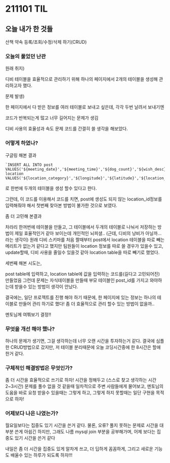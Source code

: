 # 211101 TIL

## 오늘 내가 한 것들
산책 약속 등록/조회/수정/삭제 하기(CRUD)


### 오늘의 풀었던 난관
원래 취지)

디비 테이블을 효율적으로 관리하기 위해 하나의 페이지에서 2개의 테이블을 생성해 관리하고자 했다.

문제 발생)

한 페이지에서 다 받은 정보를 여러 테이블로 보내고 싶은데, 각각 두번 날려서 보내기엔 

코드가 반복되는게 많고 너무 길어지는 문제가 생김

디비 사용의 효율성과 속도 문제 코드를 간결히 쓸 생각을 해보았다.


### 어떻게 하였나?
구글링 해본 결과
```
`INSERT ALL INTO post VALUES('${meeting_date}','${meeting_time}','${dog_count}','${wish_desc}','${completed}') location VALUES('${location_category}','${longitude}','${latitude}','${location_address}')`;
```
로 한번에 두개의 테이블을 생성 할수 있다고 한다. 

그런데, 이 코드를 이용해서 코드를 치면, post에 생성도 되지 않는 location_id정보를 입력해줘야 해서 첫번째 찾아본 방법이 불가한 것으로 보였다.

좀 더 고민해 본결과 

차라리 한꺼번에 테이블을 만들고, 그 테이블에서 두개의 테이블로 나눠서 저장하는 방법이 제일 효율적인거 같아 보이는데 개인적인 뇌피셜.. (근데, 디비의 낭비가 아닐까...라는 생각이)
원래 디비 스키마를 처음 짤때부터 post에서 location 테이블을 따로 빼는 메리트가 없는거 같다고 했지만 팀원들이 location 정보를 따로 쓸 경우가 있을수 있고, update할때, 디비 사용을 줄일수 있을것 같아 location table을 따로 빼기로 했었다.

세번째 해본 시도는, 

post table에 입력하고, location table에 값을 입력하는 코드를(길다고 고민되어진) 만들었음  그런데 문제는 자식테이블을 만들때 부모 테이블인 post_id를 가지고 와야하는데 받을수 있는 방법이 생각이 안났다.


결국에는, 일단 프로젝트를 진행 해야 하기 때문에, 한 페이지에 있는 정보는 하나의 테이블로 만들어 관리 하기로 했다! 좀 더 효율적으로 관리 할수 있는 방법이 없을까..

멘토님께 여쭤보기 결정!!

### 무엇을 개선 해야 했나?
하나의 문제가 생기면, 그걸 생각하는데 너무 오랜 시간을 투자하는거 같다.
결국에 심플한 CRUD방법으로 갔지만,
저 테이블 분리때문에 오늘 코딩시간중에 한 8시간은 할애 한거 같다.

### 구체적인 해결방법은 무엇인가?
좀 더 시간을 효율적으로 쓰기로 하자!
시간을 정해두고 (스스로 찾고 생각하는 시간 2~3시간) 문제를 풀수 없을 것 같을때 
일차적으로 주변 사람들에게 물어보고,
멘토님의 도움을 바로 요청 받을수 있을때는 그렇게 하고,
그렇게 하지 못할때는 
일단 구현을 목적으로 하자!

### 어제보다 나은 나였는가?
월요일보다는 집중도 있기 시간을 쓴거 같다.
물론, 오류? 풀지 못하는 문제로 시간을 대부분 쓴게 아쉽긴 하지만,
그래도 나름 mysql join 부분을 공부해가며, 어제 보다는 집중도 있기 시간을 쓴거 같다

내일은 좀 더 시간을 집중도 있게 알차게 쓰고,
더 딥하게 꼼꼼하게,
그리고 새로운 기능도 배울수 있는 하루가 되도록 하자!!!

